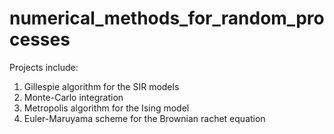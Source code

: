 # numerical_methods_for_random_processes

Projects include:

1. Gillespie algorithm for the SIR models 
2. Monte-Carlo integration
3. Metropolis algorithm for the Ising model 
4. Euler-Maruyama scheme for the Brownian rachet equation 
